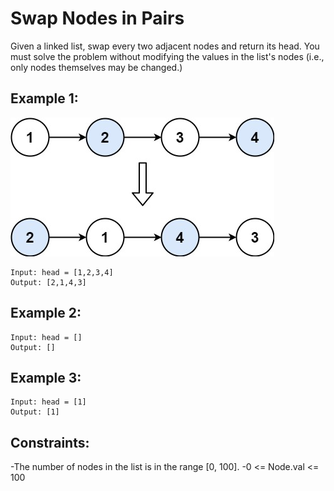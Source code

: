 # Swap Nodes in Pairs

Given a linked list, swap every two adjacent nodes and return its head. You must solve the problem without modifying the values in the list's nodes (i.e., only nodes themselves may be changed.)

## Example 1:

![Example 1](./images/ex1.jpg)

```
Input: head = [1,2,3,4]
Output: [2,1,4,3]
```

## Example 2:

```
Input: head = []
Output: []
```

## Example 3:

```
Input: head = [1]
Output: [1]
```

## Constraints:

-The number of nodes in the list is in the range [0, 100].
-0 <= Node.val <= 100
